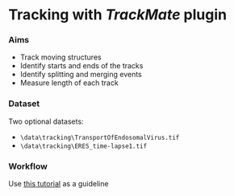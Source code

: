 # Tracking with ***TrackMate*** plugin

### Aims

- Track moving structures
- Identify starts and ends of the tracks
- Identify splitting and merging events
- Measure length of each track


### Dataset
Two optional datasets:
- `\data\tracking\TransportOfEndosomalVirus.tif`
- `\data\tracking\ERES_time-lapse1.tif`


### Workflow

Use [this tutorial](http://imagej.net/Getting_started_with_TrackMate) as a guideline